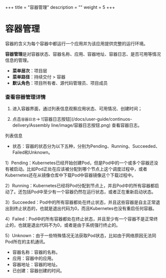 ﻿+++
title = "容器管理"
description = ""
weight = 5
+++


# 容器管理

容器的含义为每个容器中都运行一个应用并为该应用提供完整的运行环境。

**容器管理**是对容器状态、容器名称、应用、容器地址、容器日志、是否可用等情况信息的管理。

  - **菜单层次**：项目层
  - **菜单路径**：持续交付 > 容器
  - **默认角色**：项目所有者、源代码管理员、项目成员

### 查看容器管理详情

 1. 进入容器界面，通过列表信息观察应用状态、可用情况、创建时间；

 1. 点击`容器日志`→ ![容器日志按钮](/docs/user-guide/continuos-delivery/Assembly line/image/容器日志按钮.png) 查看容器日志。

列表信息

 - 状态：容器的状态分为以下五种，分别为Pending、Running、Succeeded、Failed和Unknown。

1）Pending：Kubernetes已经开始创建Pod，但是Pod中的一个或多个容器还没有被启动。比如Pod正处在应该被分配到哪个节点上这个调度过程中，或者Kubernetes还在从镜像仓库中下载Pod中容器镜像这个下载过程中。

2）Running：Kubernetes已经将Pod分配到节点上，并且Pod中的所有容器都启动了。还包括Pod中至少有一个容器仍然在运行状态，或者正在重新启动状态。

3）Succeeded：Pod中的所有容器都处在终止状态，并且这些容器是自主正常退出到终止状态的，也就是退出代码为0，而且Kubernetes也没有重启任何容器。

4）Failed：Pod中的所有容器都处在终止状态，并且至少有一个容器不是正常终止的，也就是退出代码不为0，或者是由于系统强行终止的。

5）Unknown：由于一些特殊情况无法获取Pod状态，比如由于网络原因无法同Pod所在的主机通讯。

 - 容器名称：容器的名称。
 - 应用：容器中的应用。
 - 容器地址：容器的地址。
 - 已创建：容器创建的时间。